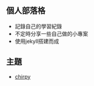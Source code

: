 ## 個人部落格
- 記錄自己的學習紀錄
- 不定時分享一些自己做的小專案
- 使用jekyll搭建而成
## 主題
- [chirpy](https://github.com/cotes2020/jekyll-theme-chirpy)

